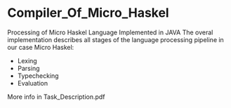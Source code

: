 # Compiler_Of_Micro_Haskel
Processing of Micro Haskel Language
Implemented in JAVA
The overal implementation describes all stages of the language processing pipeline in our case Micro Haskel:
+ Lexing
+ Parsing
+ Typechecking
+ Evaluation

More info in Task_Description.pdf
